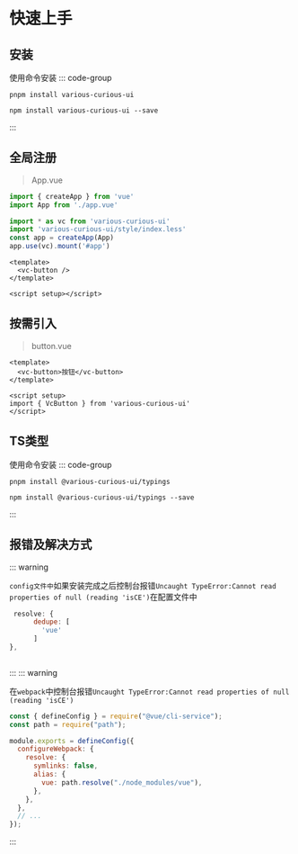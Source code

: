 # 快速上手

## 安装

使用命令安装
::: code-group

```shell [pnpm]
pnpm install various-curious-ui

```

```shell [npm]
npm install various-curious-ui --save
```

:::







## 全局注册


> App.vue

```js
import { createApp } from 'vue'
import App from './app.vue'

import * as vc from 'various-curious-ui' 
import 'various-curious-ui/style/index.less' 
const app = createApp(App) 
app.use(vc).mount('#app') 
```

```vue
<template>
  <vc-button />
</template>

<script setup></script>
```

## 按需引入

> button.vue

```vue
<template>
  <vc-button>按钮</vc-button>
</template>

<script setup>
import { VcButton } from 'various-curious-ui'
</script>
```

## TS类型

使用命令安装
::: code-group

```shell [pnpm]
pnpm install @various-curious-ui/typings

```

```shell [npm]
npm install @various-curious-ui/typings --save
```

:::

## 报错及解决方式
::: warning



`config文件中`如果安装完成之后控制台报错`Uncaught TypeError:Cannot read properties of null (reading 'isCE')`在配置文件中
```js
 resolve: {
	  dedupe: [
	    'vue'
	  ]
},
   		

```
:::
::: warning

在`webpack`中控制台报错`Uncaught TypeError:Cannot read properties of null (reading 'isCE')`
```js
const { defineConfig } = require("@vue/cli-service");
const path = require("path");

module.exports = defineConfig({
  configureWebpack: {
    resolve: {
      symlinks: false,
      alias: {
        vue: path.resolve("./node_modules/vue"),
      },
    },
  },
  // ...
});
```
:::